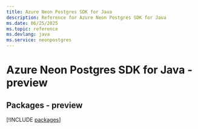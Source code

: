 ```yaml
---
title: Azure Neon Postgres SDK for Java
description: Reference for Azure Neon Postgres SDK for Java
ms.date: 06/25/2025
ms.topic: reference
ms.devlang: java
ms.service: neonpostgres
---
```

# Azure Neon Postgres SDK for Java - preview
## Packages - preview
[!INCLUDE [packages](neon-postgres-index.md)]